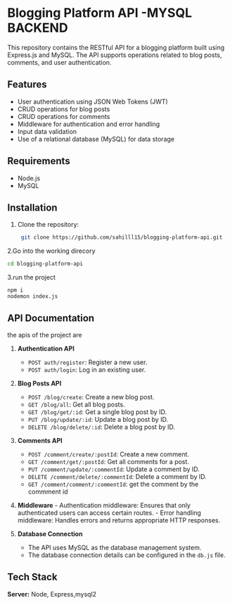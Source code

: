 # Blogging Platform API -MYSQL BACKEND

This repository contains the RESTful API for a blogging platform built using Express.js and MySQL. The API supports operations related to blog posts, comments, and user authentication.


## Features

- User authentication using JSON Web Tokens (JWT)
- CRUD operations for blog posts
- CRUD operations for comments
- Middleware for authentication and error handling
- Input data validation
- Use of a relational database (MySQL) for data storage

## Requirements

- Node.js
- MySQL

## Installation

1. Clone the repository:

   ```bash
    git clone https://github.com/sahilll15/blogging-platform-api.git
   ```

2.Go into the working direcory
```bash
cd blogging-platform-api
```

3.run the project
```
npm i
nodemon index.js
```



    




## API Documentation

the apis of the project are


1. **Authentication API**
    - `POST auth/register`: Register a new user.
    - `POST auth/login`: Log in an existing user.

2. **Blog Posts API**
    - `POST /blog/create`: Create a new blog post.
    - `GET /blog/all`: Get all blog posts.
    - `GET /blog/get/:id`: Get a single blog post by ID.
    - `PUT /blog/update/:id`: Update a blog post by ID.
    - `DELETE /blog/delete/:id`: Delete a blog post by ID.


3. **Comments API**
    - `POST /comment/create/:postId`: Create a new comment.
    - `GET /comment/get/:postId`: Get all comments for a post.
    - `PUT /comment/update/:commentId`: Update a comment by ID.
    - `DELETE /comment/delete/:commentId`: Delete a comment by ID.
    - `GET /comment/comment/:commentId`: get the comment by the commment id 

  4. **Middleware**
    - Authentication middleware: Ensures that only authenticated users can access certain routes.
    - Error handling middleware: Handles errors and returns appropriate HTTP responses.

5. **Database Connection**
    - The API uses MySQL as the database management system.
    - The database connection details can be configured in the `db.js` file.




## Tech Stack

**Server:** Node, Express,mysql2

